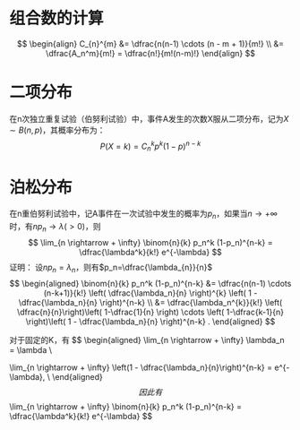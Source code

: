 # 组合数的计算

$$
\begin{align}
    C_{n}^{m} &= \dfrac{n(n-1) \cdots (n - m + 1)}{m!} \\
              &= \dfrac{A_n^m}{m!} = \dfrac{n!}{m!(n-m)!}
\end{align}
$$


# 二项分布
在n次独立重复试验（伯努利试验）中，事件A发生的次数X服从二项分布，记为$X \sim B(n, p)$，其概率分布为：
$$
P(X=k) = C_n^k p^k (1-p)^{n-k}
$$


# 泊松分布
在n重伯努利试验中，记A事件在一次试验中发生的概率为$p_n$，如果当$n \rightarrow + \infty$时，有$np_n \rightarrow \lambda(>0)$，则
$$
\lim_{n \rightarrow + \infty} \binom{n}{k} p_n^k (1-p_n)^{n-k} = \dfrac{\lambda^k}{k!} e^{-\lambda}
$$
证明：
设$np_{n} = \lambda_{n}$，则有$p_n=\dfrac{\lambda_{n}}{n}$
$$
\begin{aligned}
    \binom{n}{k} p_n^k (1-p_n)^{n-k} &= \dfrac{n(n-1) \cdots (n-k+1)}{k!} \left( \dfrac{\lambda_n}{n} \right)^{k} \left( 1 - \dfrac{\lambda_n}{n} \right)^{n-k} \\
    &= \dfrac{\lambda_n^{k}}{k!} \left( \dfrac{n}{n}\right)\left( 1-\dfrac{1}{n} \right) \cdots \left( 1-\dfrac{k-1}{n} \right)\left( 1 - \dfrac{\lambda_n}{n} \right)^{n-k} .
\end{aligned}
$$

对于固定的K，有
$$
\begin{aligned}
\lim_{n \rightarrow + \infty} \lambda_n = \lambda \\

\lim_{n \rightarrow + \infty} \left(1 - \dfrac{\lambda_n}{n}\right)^{n-k} = e^{-\lambda}, \\
\end{aligned}
$$
因此有
$$
\lim_{n \rightarrow + \infty} \binom{n}{k} p_n^k (1-p_n)^{n-k} = \dfrac{\lambda^k}{k!} e^{-\lambda}
$$